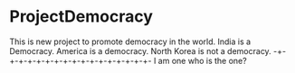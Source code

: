 # ProjectDemocracy
This is new project to promote democracy in the world.
India is a Democracy.
America is a democracy.
North Korea is not a democracy.
-+-+-+-+-+-+-+-+-+-+-+-+-+-+-+-+-+-
I am one who is the one?